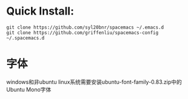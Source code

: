 # Quick Install:
```
git clone https://github.com/syl20bnr/spacemacs ~/.emacs.d
git clone https://github.com/griffenliu/spacemacs-config ~/.spacemacs.d
```
# 字体
windows和非ubuntu linux系统需要安装ubuntu-font-family-0.83.zip中的Ubuntu Mono字体
